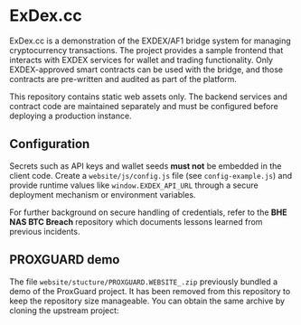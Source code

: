 # ExDex.cc

ExDex.cc is a demonstration of the EXDEX/AF1 bridge system for managing cryptocurrency
transactions. The project provides a sample frontend that interacts with EXDEX services
for wallet and trading functionality. Only EXDEX-approved smart contracts can be used
with the bridge, and those contracts are pre-written and audited as part of the platform.

This repository contains static web assets only. The backend services and contract code
are maintained separately and must be configured before deploying a production instance.

## Configuration

Secrets such as API keys and wallet seeds **must not** be embedded in the client code.
Create a `website/js/config.js` file (see `config-example.js`) and provide runtime
values like `window.EXDEX_API_URL` through a secure deployment mechanism or environment
variables.

For further background on secure handling of credentials, refer to the **BHE NAS BTC
Breach** repository which documents lessons learned from previous incidents.

## PROXGUARD demo

The file `website/stucture/PROXGUARD.WEBSITE_.zip` previously bundled a demo of
the ProxGuard project. It has been removed from this repository to keep the
repository size manageable. You can obtain the same archive by cloning the
upstream project:

```bas
